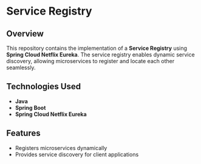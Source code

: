 # Service Registry

## Overview
This repository contains the implementation of a **Service Registry** using **Spring Cloud Netflix Eureka**. The service registry enables dynamic service discovery, allowing microservices to register and locate each other seamlessly.

## Technologies Used
- **Java**
- **Spring Boot**
- **Spring Cloud Netflix Eureka**

## Features
- Registers microservices dynamically
- Provides service discovery for client applications
